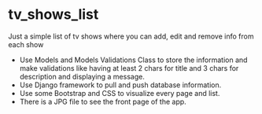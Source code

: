# tv_shows_list
Just a simple list of tv shows where you can add, edit and remove info from each show

- Use Models and Models Validations Class to store the information and make validations like having at least 2 chars for title and 3 chars for description and displaying a message.
- Use Django framework to pull and push database information.
- Use some Bootstrap and CSS to visualize every page and list.
- There is a JPG file to see the front page of the app.
